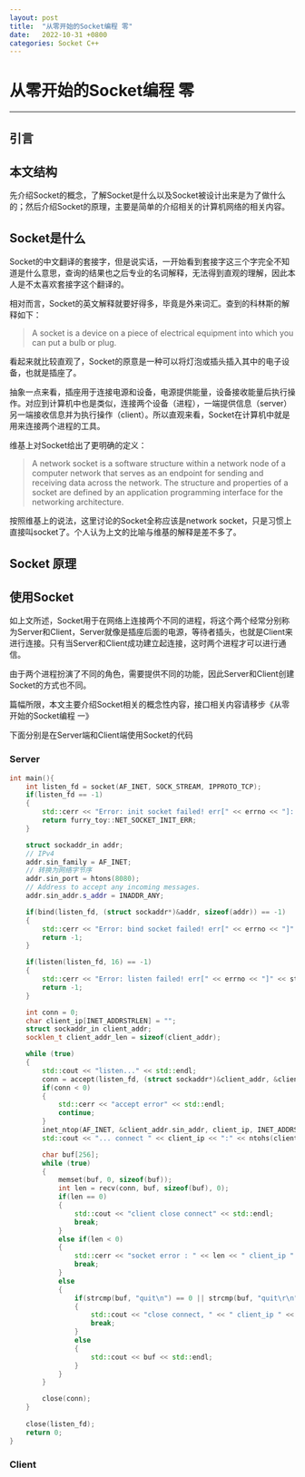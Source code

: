 ```yaml
---
layout: post
title:  "从零开始的Socket编程 零"
date:   2022-10-31 +0800
categories: Socket C++
---
```


# 从零开始的Socket编程 零
---

## 引言

## 本文结构
先介绍Socket的概念，了解Socket是什么以及Socket被设计出来是为了做什么的；然后介绍Socket的原理，主要是简单的介绍相关的计算机网络的相关内容。

## Socket是什么
Socket的中文翻译的套接字，但是说实话，一开始看到套接字这三个字完全不知道是什么意思，查询的结果也之后专业的名词解释，无法得到直观的理解，因此本人是不太喜欢套接字这个翻译的。

相对而言，Socket的英文解释就要好得多，毕竟是外来词汇。查到的科林斯的解释如下：
> A socket is a device on a piece of electrical equipment into which you can put a bulb or plug.

看起来就比较直观了，Socket的原意是一种可以将灯泡或插头插入其中的电子设备，也就是插座了。

抽象一点来看，插座用于连接电源和设备，电源提供能量，设备接收能量后执行操作。对应到计算机中也是类似，连接两个设备（进程），一端提供信息（server）另一端接收信息并为执行操作（client）。所以直观来看，Socket在计算机中就是用来连接两个进程的工具。

维基上对Socket给出了更明确的定义：
> A network socket is a software structure within a network node of a computer network that serves as an endpoint for sending and receiving data across the network. The structure and properties of a socket are defined by an application programming interface for the networking architecture.

按照维基上的说法，这里讨论的Socket全称应该是network socket，只是习惯上直接叫socket了。个人认为上文的比喻与维基的解释是差不多了。


## Socket 原理

## 使用Socket
如上文所述，Socket用于在网络上连接两个不同的进程，将这个两个经常分别称为Server和Client，Server就像是插座后面的电源，等待者插头，也就是Client来进行连接。只有当Server和Client成功建立起连接，这时两个进程才可以进行通信。

由于两个进程扮演了不同的角色，需要提供不同的功能，因此Server和Client创建Socket的方式也不同。

篇幅所限，本文主要介绍Socket相关的概念性内容，接口相关内容请移步《从零开始的Socket编程 一》

下面分别是在Server端和Client端使用Socket的代码
### Server
```C++
int main(){
    int listen_fd = socket(AF_INET, SOCK_STREAM, IPPROTO_TCP);
    if(listen_fd == -1)
    {
        std::cerr << "Error: init socket failed! err[" << errno << "]: " << strerror(errno) << std::endl;
        return furry_toy::NET_SOCKET_INIT_ERR;
    }

    struct sockaddr_in addr;
    // IPv4
    addr.sin_family = AF_INET;
    // 转换为网络字节序
    addr.sin_port = htons(8080);
    // Address to accept any incoming messages. 
    addr.sin_addr.s_addr = INADDR_ANY;

    if(bind(listen_fd, (struct sockaddr*)&addr, sizeof(addr)) == -1)
    {
        std::cerr << "Error: bind socket failed! err[" << errno << "]" << strerror(errno) << std::endl;
        return -1;
    }

    if(listen(listen_fd, 16) == -1)
    {
        std::cerr << "Error: listen failed! err[" << errno << "]" << strerror(errno) << std::endl;
        return -1;
    }

    int conn = 0;
    char client_ip[INET_ADDRSTRLEN] = "";
    struct sockaddr_in client_addr;
    socklen_t client_addr_len = sizeof(client_addr);

    while (true)
    {
        std::cout << "listen..." << std::endl;
        conn = accept(listen_fd, (struct sockaddr*)&client_addr, &client_addr_len);
        if(conn < 0)
        {
            std::cerr << "accept error" << std::endl;
            continue;
        }
        inet_ntop(AF_INET, &client_addr.sin_addr, client_ip, INET_ADDRSTRLEN);
        std::cout << "... connect " << client_ip << ":" << ntohs(client_addr.sin_port) << std::endl;

        char buf[256];
        while (true)
        {
            memset(buf, 0, sizeof(buf));
            int len = recv(conn, buf, sizeof(buf), 0);
            if(len == 0)
            {
                std::cout << "client close connect" << std::endl;
                break;
            }
            else if(len < 0)
            {
                std::cerr << "socket error : " << len << " client_ip " << client_ip << ":" << ntohs(client_addr.sin_port) << std::endl;
                break;
            }
            else
            {
                if(strcmp(buf, "quit\n") == 0 || strcmp(buf, "quit\r\n") == 0)
                {
                    std::cout << "close connect, " << " client_ip " << client_ip << ":" << ntohs(client_addr.sin_port) << std::endl;
                    break;
                }
                else
                {
                    std::cout << buf << std::endl;
                }
            }
        }

        close(conn);        
    }
    
    close(listen_fd);
    return 0;
}
```

### Client